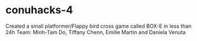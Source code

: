 # conuhacks-4

Created a small platformer/Flappy bird cross game called BOX-E in less than 24h
Team: Minh-Tam Do, Tiffany Chenn, Emilie Martin and Daniela Venuta
